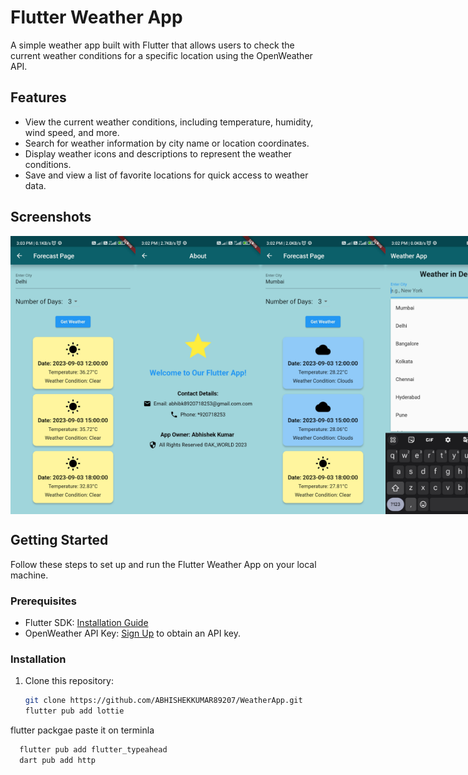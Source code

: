 # Flutter Weather App

A simple weather app built with Flutter that allows users to check the current weather conditions for a specific location using the OpenWeather API.

## Features

- View the current weather conditions, including temperature, humidity, wind speed, and more.
- Search for weather information by city name or location coordinates.
- Display weather icons and descriptions to represent the weather conditions.
- Save and view a list of favorite locations for quick access to weather data.

## Screenshots

<div style="display: flex; justify-content: space-between;">
  <img src="img/one.jpg" width="200">
  <img src="img/two.jpg" width="200">
  <img src="img/three.jpg" width="200">
  <img src="img/four.jpg" width="200">
</div>



## Getting Started

Follow these steps to set up and run the Flutter Weather App on your local machine.

### Prerequisites

- Flutter SDK: [Installation Guide](https://flutter.dev/docs/get-started/install)
- OpenWeather API Key: [Sign Up](https://openweathermap.org/appid) to obtain an API key.

### Installation

1. Clone this repository:

   ```bash
   git clone https://github.com/ABHISHEKKUMAR89207/WeatherApp.git
   flutter pub add lottie
flutter packgae paste it on terminla
 ```bash
   flutter pub add flutter_typeahead
   dart pub add http
